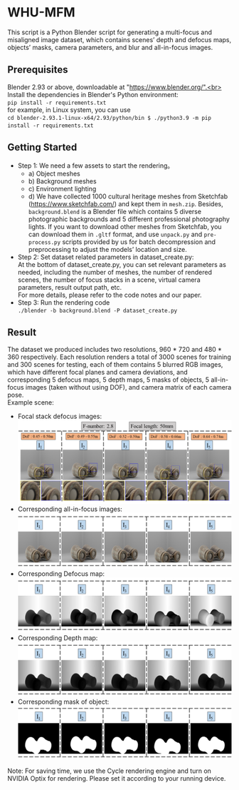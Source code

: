 # WHU-MFM 
This script is a Python Blender script for generating a multi-focus and misaligned image dataset, which contains scenes’ depth and defocus maps, objects’ masks, camera parameters, and blur and all-in-focus images.
## Prerequisites
Blender 2.93 or above, downloadable at "https://www.blender.org/".<br>
Install the dependencies in Blender's Python environment:<br>
`pip install -r requirements.txt`<br>
for example, in Linux system, you can use<br>
`cd blender-2.93.1-linux-x64/2.93/python/bin $ ./python3.9 -m pip install -r requirements.txt`
## Getting Started
* Step 1: We need a few assets to start the rendering。<br>
	* a) Object meshes<br>
	* b) Background meshes<br>
	* c) Environment lighting<br>
	* d) We have collected 1000 cultural heritage meshes from Sketchfab (https://www.sketchfab.com/) and kept them in `mesh.zip`. Besides, `background.blend` is a Blender file which contains 5 diverse photographic backgrounds and 5 different professional photography lights. If you want to download other meshes from Sketchfab, you can download them in `.gltf` format, and use `unpack.py` and `pre-process.py` scripts provided by us for batch decompression and preprocessing to adjust the models’ location and size.<br>
*	Step 2: Set dataset related parameters in dataset_create.py:<br>
At the bottom of dataset_create.py, you can set relevant parameters as needed, including the number of meshes, the number of rendered scenes, the number of focus stacks in a scene, virtual camera parameters, result output path, etc.<br>
For more details, please refer to the code notes and our paper.<br>
* Step 3: Run the rendering code<br>
`./blender -b background.blend -P dataset_create.py`
## Result
The dataset we produced includes two resolutions, 960 \* 720 and 480 \* 360 respectively. Each resolution renders a total of 3000 scenes for training and 300 scenes for testing, each of them contains 5 blurred RGB images, which have different focal planes and camera deviations, and corresponding 5 defocus maps, 5 depth maps, 5 masks of objects, 5 all-in-focus images (taken without using DOF), and camera matrix of each camera pose.<br>
Example scene:<br>
* Focal stack defocus images:<br>
![](https://github.com/PeimingCHEN/Multi-focus-Misaligned-Cultural-Heritage-Photography-Dataset/blob/1652681d4c9a31a8eacdd34b7027f38b86a939af/figures/defocus_image.png)
* Corresponding all-in-focus images:<br>
![](https://github.com/PeimingCHEN/Multi-focus-Misaligned-Cultural-Heritage-Photography-Dataset/blob/ed8dedd19f313c34161d21b7342be8152e22b809/figures/aif.png)
* Corresponding Defocus map:<br>
![](https://github.com/PeimingCHEN/Multi-focus-Misaligned-Cultural-Heritage-Photography-Dataset/blob/fe1cb7259dd4771a807a354a4cbc57a32a40e585/figures/defocus_map.png)
* Corresponding Depth map:<br>
![](https://github.com/PeimingCHEN/Multi-focus-Misaligned-Cultural-Heritage-Photography-Dataset/blob/8e32385ca817907460170aaf3a5216aeb01486e2/figures/depth_map.png)
* Corresponding mask of object:<br>
![](https://github.com/PeimingCHEN/Multi-focus-Misaligned-Cultural-Heritage-Photography-Dataset/blob/7e6aa6f915bf5ba6ad90c3ddf6f928412e0a2658/figures/mask.png)

Note: For saving time, we use the Cycle rendering engine and turn on NVIDIA Optix for rendering. Please set it according to your running device.

